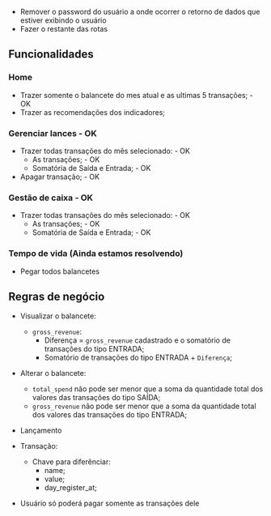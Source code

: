 - Remover o password do usuário a onde ocorrer o retorno de dados que estiver exibindo o usuário
- Fazer o restante das rotas

## Funcionalidades

### Home

- Trazer somente o balancete do mes atual e as ultimas 5 transações; - OK
- Trazer as recomendações dos indicadores;

### Gerenciar lances - OK

- Trazer todas transações do mês selecionado: - OK
  - As transações; - OK
  - Somatória de Saída e Entrada; - OK
- Apagar transação; - OK

### Gestão de caixa - OK

- Trazer todas transações do mês selecionado: - OK
  - As transações; - OK
  - Somatória de Saída e Entrada; - OK

### Tempo de vida (Ainda estamos resolvendo)

- Pegar todos balancetes

## Regras de negócio

- Visualizar o balancete:
  - `gross_revenue`:
    - Diferença = `gross_revenue` cadastrado e o somatório de transações do tipo ENTRADA;
    - Somatório de transações do tipo ENTRADA + `Diferença`;
- Alterar o balancete:
  - `total_spend` não pode ser menor que a soma da quantidade total dos valores das transações do tipo SAÍDA;
  - `gross_revenue` não pode ser menor que a soma da quantidade total dos valores das transações do tipo ENTRADA;
- Lançamento

- Transação:
  - Chave para diferênciar:
    - name;
    - value;
    - day_register_at;
- Usuário só poderá pagar somente as transações dele
